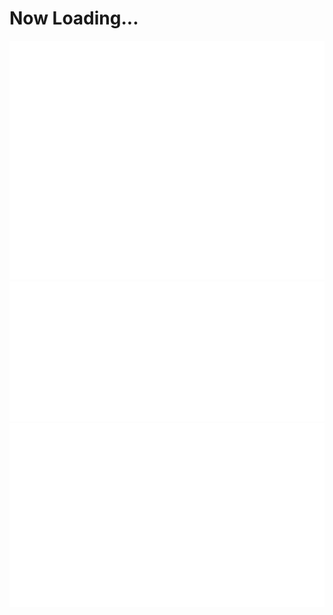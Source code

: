 # Now Loading...

![](./metrics.plugin.skyline.city.svg)
![](./metrics.plugin.achievements.compact.svg)
![](./metrics.plugin.habits.charts.svg)
